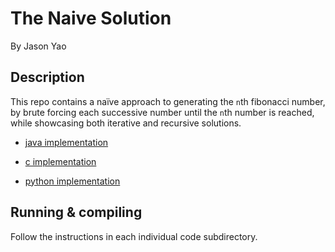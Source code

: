 # The Naive Solution
By Jason Yao

## Description
This repo contains a naïve approach to generating the `n`th fibonacci number, by brute forcing each successive number until the `n`th number is reached,
while showcasing both iterative and recursive solutions.

- [java implementation](java)

- [c implementation](c)

- [python implementation](python)

## Running & compiling
Follow the instructions in each individual code subdirectory.
